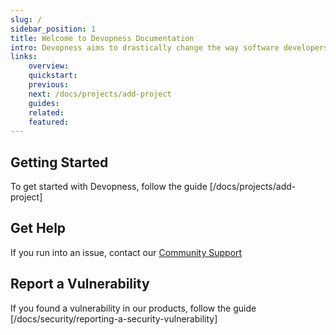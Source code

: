```yaml
---
slug: /
sidebar_position: 1
title: Welcome to Devopness Documentation
intro: Devopness aims to drastically change the way software developers manage applications and cloud infrastructure in a secure and performant fashion. By streamlining essential DevOps practices, we're making first class software deployment and cloud infrastructure management tools accessible and affordable to every developer in the world.
links:
    overview:
    quickstart:
    previous:
    next: /docs/projects/add-project
    guides:
    related:
    featured:
---
```


## Getting Started

To get started with Devopness, follow the guide [/docs/projects/add-project]

## Get Help

If you run into an issue, contact our [Community Support](https://github.com/devopness/devopness/discussions)

## Report a Vulnerability

If you found a vulnerability in our products, follow the guide [/docs/security/reporting-a-security-vulnerability]
